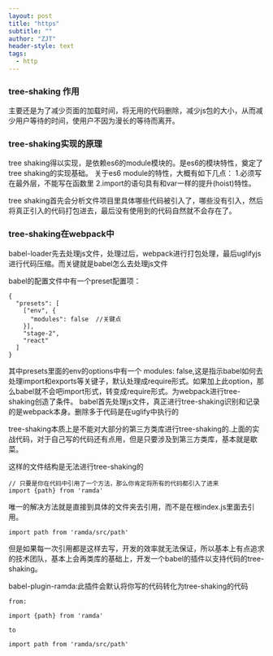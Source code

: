 ```yaml
---
layout: post
title: "https"
subtitle: ""
author: "ZJT"
header-style: text
tags:
  - http
---
```


### tree-shaking 作用

主要还是为了减少页面的加载时间，将无用的代码删除，减少js包的大小，从而减少用户等待的时间，使用户不因为漫长的等待而离开。

### tree-shaking实现的原理

tree shaking得以实现，是依赖es6的module模块的。是es6的模块特性，奠定了tree shaking的实现基础。
关于es6 module的特性，大概有如下几点：
1.必须写在最外层，不能写在函数里
2.import的语句具有和var一样的提升(hoist)特性。

tree shaking首先会分析文件项目里具体哪些代码被引入了，哪些没有引入，然后将真正引入的代码打包进去，最后没有使用到的代码自然就不会存在了。

### tree-shaking在webpack中

babel-loader先去处理js文件，处理过后，webpack进行打包处理，最后uglifyjs进行代码压缩。而关键就是babel怎么去处理js文件

babel的配置文件中有一个preset配置项：
```
{
  "presets": [
    ["env", {
      "modules": false  //关键点
    }],
    "stage-2",
    "react"
  ]
}

```
其中presets里面的env的options中有一个 modules: false,这是指示babel如何去处理import和exports等关键子，默认处理成require形式。如果加上此option，那么babel就不会吧import形式，转变成require形式。为webpack进行tree-shaking创造了条件。
babel首先处理js文件，真正进行tree-shaking识别和记录的是webpack本身。删除多于代码是在uglify中执行的

tree-shaking本质上是不能对大部分的第三方类库进行tree-shaking的.上面的实战代码，对于自己写的代码还有点用，但是只要涉及到第三方类库，基本就是歇菜。

这样的文件结构是无法进行tree-shaking的
```
// 只要是你在代码中引用了一个方法，那么你肯定将所有的代码都引入了进来
import {path} from 'ramda' 
```
唯一的解决方法就是直接到具体的文件夹去引用，而不是在根index.js里面去引用。
```
import path from 'ramda/src/path'
```
但是如果每一次引用都是这样去写，开发的效率就无法保证，所以基本上有点追求的技术团队，基本上会再类库的基础上，开发一个babel的插件以支持代码的tree-shaking。

babel-plugin-ramda:此插件会默认将你写的代码转化为tree-shaking的代码
```
from:

import {path} from 'ramda' 

to

import path from 'ramda/src/path'
```










